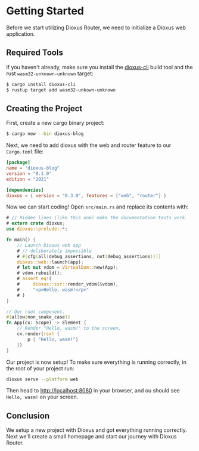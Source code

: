 # Getting Started
Before we start utilizing Dioxus Router, we need to initialize a Dioxus web application.

## Required Tools
If you haven't already, make sure you install the
[dioxus-cli](https://dioxuslabs.com/nightly/cli/) build tool and the rust
`wasm32-unknown-unknown` target:
```sh
$ cargo install dioxus-cli
$ rustup target add wasm32-unkown-unknown
```

## Creating the Project
First, create a new cargo binary project:
```sh
$ cargo new --bin dioxus-blog
```

Next, we need to add dioxus with the web and router feature to our `Cargo.toml`
file:
```toml
[package]
name = "dioxus-blog"
version = "0.1.0"
edition = "2021"

[dependencies]
dioxus = { version = "0.3.0", features = ["web", "router"] }
```

Now we can start coding! Open `src/main.rs` and replace its contents with:
```rust
# // Hidden lines (like this one) make the documentation tests work.
# extern crate dioxus;
use dioxus::prelude::*;

fn main() {
    // Launch Dioxus web app
    # // deliberately impossible
    # #[cfg(all(debug_assertions, not(debug_assertions)))]
    dioxus::web::launch(app);
    # let mut vdom = VirtualDom::new(App);
    # vdom.rebuild();
    # assert_eq!(
    #     dioxus::ssr::render_vdom(&vdom),
    #     "<p>Hello, wasm!</p>"
    # )
}

// Our root component.
#[allow(non_snake_case)]
fn App(cx: Scope) -> Element {
    // Render "Hello, wasm!" to the screen.
    cx.render(rsx! {
        p { "Hello, wasm!"}
    })
}
```

Our project is now setup! To make sure everything is running correctly, in the
root of your project run:
```sh
dioxus serve --platform web
```
Then head to [http://localhost:8080](http://localhost:8080) in your browser, and
 ou should see ``Hello, wasm!`` on your screen.

## Conclusion
We setup a new project with Dioxus and got everything running correctly. Next
we'll create a small homepage and start our journey with Dioxus Router.
